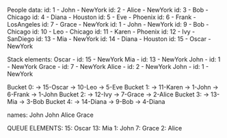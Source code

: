 People data: 
id: 1 - John - NewYork
id: 2 - Alice - NewYork
id: 3 - Bob - Chicago
id: 4 - Diana - Houston
id: 5 - Eve - Phoenix
id: 6 - Frank - LosAngeles
id: 7 - Grace - NewYork
id: 1 - John - NewYork
id: 9 - Bob - Chicago
id: 10 - Leo - Chicago
id: 11 - Karen - Phoenix
id: 12 - Ivy - SanDiego
id: 13 - Mia - NewYork
id: 14 - Diana - Houston
id: 15 - Oscar - NewYork

Stack elements:
Oscar - id: 15 - NewYork
Mia - id: 13 - NewYork
John - id: 1 - NewYork
Grace - id: 7 - NewYork
Alice - id: 2 - NewYork
John - id: 1 - NewYork

Bucket 0: -> 15-Oscar -> 10-Leo -> 5-Eve 
Bucket 1: -> 11-Karen -> 1-John -> 6-Frank -> 1-John 
Bucket 2: -> 12-Ivy -> 7-Grace -> 2-Alice 
Bucket 3: -> 13-Mia -> 3-Bob 
Bucket 4: -> 14-Diana -> 9-Bob -> 4-Diana 

names: John John Alice Grace 

QUEUE ELEMENTS:
15: Oscar
13: Mia
1: John
7: Grace
2: Alice